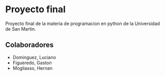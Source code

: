 # Proyecto final
Proyecto final de la materia de programacion en python de la Universidad de San Martin.
## Colaboradores
- Dominguez, Luciano
- Figueredo, Gaston
- Mogliasso, Hernan



